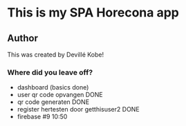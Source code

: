 # This is my SPA Horecona app

## Author
This was created by Devillé Kobe!

### Where did you leave off?
- dashboard (basics done) 
- user qr code opvangen DONE
- qr code generaten DONE
- register hertesten door getthisuser2 DONE
- firebase #9 10:50